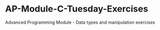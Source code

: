 # AP-Module-C-Tuesday-Exercises
Advanced Programming Module - Data types and manipulation exercises 
